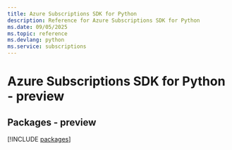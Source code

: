 ```yaml
---
title: Azure Subscriptions SDK for Python
description: Reference for Azure Subscriptions SDK for Python
ms.date: 09/05/2025
ms.topic: reference
ms.devlang: python
ms.service: subscriptions
---
```

# Azure Subscriptions SDK for Python - preview
## Packages - preview
[!INCLUDE [packages](subscriptions-index.md)]